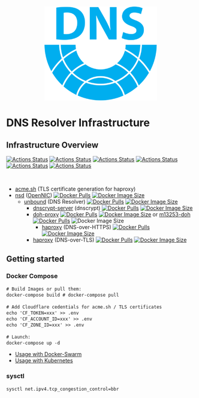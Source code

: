 <p align="center">
    <img src="logo/icon-transparent.svg" alt="DNS Resolver Infrastructure" width="300">
</p>

# DNS Resolver Infrastructure

## Infrastructure Overview

<!-- [![Actions Status](https://github.com/publicarray/dns-resolver-infra/workflows/dnscrypt-proxy/badge.svg)](https://github.com/publicarray/dns-resolver-infra/actions?workflow=dnscrypt-proxy) -->
[![Actions Status](https://github.com/publicarray/dns-resolver-infra/workflows/dnscrypt-server/badge.svg)](https://github.com/publicarray/dns-resolver-infra/actions?workflow=dnscrypt-server)
[![Actions Status](https://github.com/publicarray/dns-resolver-infra/workflows/doh-proxy/badge.svg)](https://github.com/publicarray/dns-resolver-infra/actions?workflow=doh-proxy)
[![Actions Status](https://github.com/publicarray/dns-resolver-infra/workflows/haproxy/badge.svg)](https://github.com/publicarray/dns-resolver-infra/actions?workflow=haproxy)
[![Actions Status](https://github.com/publicarray/dns-resolver-infra/workflows/m13253-doh/badge.svg)](https://github.com/publicarray/dns-resolver-infra/actions?workflow=m13253-doh)
[![Actions Status](https://github.com/publicarray/dns-resolver-infra/workflows/nsd/badge.svg)](https://github.com/publicarray/dns-resolver-infra/actions?workflow=nsd)
[![Actions Status](https://github.com/publicarray/dns-resolver-infra/workflows/unbound/badge.svg)](https://github.com/publicarray/dns-resolver-infra/actions?workflow=unbound)

<br>

* [acme.sh](https://github.com/Neilpang/acme.sh) (TLS certificate generation for haproxy)
* [nsd](https://www.nlnetlabs.nl/projects/nsd/) ([OpenNIC](https://www.opennic.org/)) [![Docker Pulls](https://img.shields.io/docker/pulls/publicarray/nsd.svg?maxAge=86400)](https://hub.docker.com/r/publicarray/nsd/) [![Docker Image Size](https://img.shields.io/docker/image-size/publicarray/nsd/latest)](https://microbadger.com/images/publicarray/nsd)
  * [unbound](https://unbound.nlnetlabs.nl/) (DNS Resolver) [![Docker Pulls](https://img.shields.io/docker/pulls/publicarray/unbound.svg?maxAge=86400)](https://hub.docker.com/r/publicarray/unbound/) [![Docker Image Size](https://img.shields.io/docker/image-size/publicarray/unbound/latest)](https://microbadger.com/images/publicarray/unbound)
    * [dnscrypt-server](https://github.com/jedisct1/encrypted-dns-server) (dnscrypt) [![Docker Pulls](https://img.shields.io/docker/pulls/publicarray/dnscrypt-server.svg?maxAge=86400)](https://hub.docker.com/r/publicarray/dnscrypt-server/) [![Docker Image Size](https://img.shields.io/docker/image-size/publicarray/dnscrypt-server/latest)](https://microbadger.com/images/publicarray/dnscrypt-server)
    * [doh-proxy](https://github.com/jedisct1/rust-doh) [![Docker Pulls](https://img.shields.io/docker/pulls/publicarray/doh-proxy.svg?maxAge=86400)](https://hub.docker.com/r/publicarray/doh-proxy/) [![Docker Image Size](https://img.shields.io/docker/image-size/publicarray/doh-proxy/latest)](https://microbadger.com/images/publicarray/doh-proxy) or [m13253-doh](https://github.com/m13253/dns-over-https) [![Docker Pulls](https://img.shields.io/docker/pulls/publicarray/m13253-doh.svg?maxAge=86400)](https://hub.docker.com/r/publicarray/m13253-doh/) ![Docker Image Size](https://img.shields.io/docker/image-size/publicarray/m13253-doh/latest)
      * [haproxy](http://www.haproxy.org/) (DNS-over-HTTPS) [![Docker Pulls](https://img.shields.io/docker/pulls/publicarray/haproxy.svg?maxAge=86400)](https://hub.docker.com/r/publicarray/haproxy/) [![Docker Image Size](https://img.shields.io/docker/image-size/publicarray/haproxy/latest)](https://microbadger.com/images/publicarray/haproxy)
    * [haproxy](http://www.haproxy.org/) (DNS-over-TLS) [![Docker Pulls](https://img.shields.io/docker/pulls/publicarray/haproxy.svg?maxAge=86400)](https://hub.docker.com/r/publicarray/haproxy/) [![Docker Image Size](https://img.shields.io/docker/image-size/publicarray/haproxy/latest)](https://microbadger.com/images/publicarray/haproxy)

## Getting started

### Docker Compose

```
# Build Images or pull them:
docker-compose build # docker-compose pull

# Add Cloudflare cedentials for acme.sh / TLS certificates
echo 'CF_TOKEN=xxx' >> .env
echo 'CF_ACCOUNT_ID=xxx' >> .env
echo 'CF_ZONE_ID=xxx' >> .env

# Launch:
docker-compose up -d
```

* [Usage with Docker-Swarm](docker.md)
* [Usage with Kubernetes](kube.md)

### sysctl

```
sysctl net.ipv4.tcp_congestion_control=bbr
```
